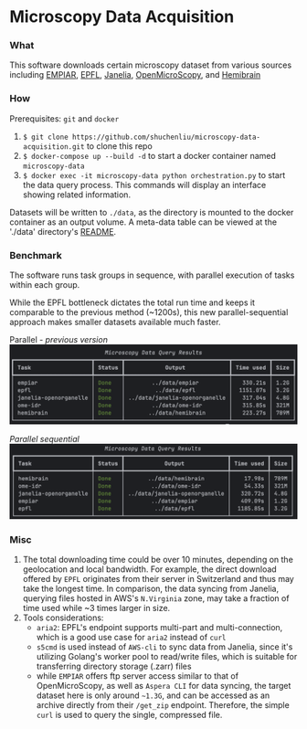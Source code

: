 # Microscopy Data Acquisition

### What
This software downloads certain microscopy dataset from various sources including [EMPIAR](https://www.ebi.ac.uk/empiar/EMPIAR-11759/), [EPFL](https://www.epfl.ch/labs/cvlab/data/data-em/), [Janelia](https://openorganelle.janelia.org/datasets/jrc_mus-nacc-2), [OpenMicroScopy](https://idr.openmicroscopy.org/webclient/img_detail/9846137/?dataset=10740), and [Hemibrain](https://tinyurl.com/hemibrain-ng)

### How
Prerequisites: `git` and `docker`
1. `$ git clone https://github.com/shuchenliu/microscopy-data-acquisition.git` to clone this repo
2. `$ docker-compose up --build -d` to start a docker container named `microscopy-data`
3. `$ docker exec -it microscopy-data python orchestration.py` to start the data query process. This commands will display an interface showing related information.

Datasets will be written to `./data`, as the directory is mounted to the docker container as an output volume. A meta-data table can be viewed at the './data' directory's [README](./data/README.md).

### Benchmark
The software runs task groups in sequence, with parallel execution of tasks within each group.

While the EPFL bottleneck dictates the total run time and keeps it comparable to the previous method (~1200s), this new parallel-sequential approach makes smaller datasets available much faster.

Parallel - *previous version*
![parallel](./misc/parallel.png)


*Parallel sequential*
![sequential-parallel](./misc/sequential-parallel.png)

### Misc
1. The total downloading time could be over 10 minutes, depending on the geolocation and local bandwidth. For example, the direct download offered by `EPFL` originates from their server in Switzerland and thus may take the longest time. In comparison, the data syncing from Janelia, querying files hosted in AWS's `N.Virginia` zone, may take a fraction of time used while ~3 times larger in size.
2. Tools considerations:
   - `aria2`: EPFL's endpoint supports multi-part and multi-connection, which is a good use case for `aria2` instead of `curl`
   - `s5cmd` is used instead of `AWS-cli` to sync data from Janelia, since it's utilizing Golang's worker pool to read/write files, which is suitable for transferring directory storage (.zarr) files
   - while `EMPIAR` offers ftp server access similar to that of OpenMicroScopy, as well as `Aspera CLI` for data syncing, the target dataset here is only around `~1.3G`, and can be accessed as an archive directly from their `/get_zip` endpoint. Therefore, the simple `curl` is used to query the single, compressed file. 